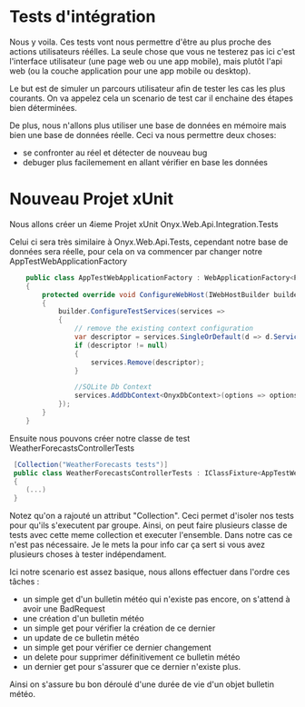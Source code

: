 # Tests d'intégration

Nous y voila. Ces tests vont nous permettre d'être au plus proche des actions utilisateurs réélles. La seule chose que vous ne testerez pas ici c'est l'interface utilisateur (une page web ou une app mobile), mais plutôt l'api web (ou la couche application pour une app mobile ou desktop).
 
Le but est de simuler un parcours utilisateur afin de tester les cas les plus courants. On va appelez cela un scenario de test car il enchaine des étapes bien déterminées.

De plus, nous n'allons plus utiliser une base de données en mémoire mais bien une base de données réelle. Ceci va nous permettre deux choses:

- se confronter au réel et détecter de nouveau bug
- debuger plus facilemement en allant vérifier en base les données

# Nouveau Projet xUnit

Nous allons créer un 4ieme Projet xUnit Onyx.Web.Api.Integration.Tests

Celui ci sera très similaire à Onyx.Web.Api.Tests, cependant notre base de données sera réelle, pour cela on va commencer par changer notre AppTestWebApplicationFactory

```c#
    public class AppTestWebApplicationFactory : WebApplicationFactory<Program>
    {
        protected override void ConfigureWebHost(IWebHostBuilder builder)
        {
            builder.ConfigureTestServices(services =>
            {
                // remove the existing context configuration
                var descriptor = services.SingleOrDefault(d => d.ServiceType == typeof(DbContextOptions<OnyxDbContext>));
                if (descriptor != null)
                {
                    services.Remove(descriptor);
                }

                //SQLite Db Context
                services.AddDbContext<OnyxDbContext>(options => options.UseSqlite("DataSource=RubyDatabase.db"));
            });
        }
    }
```

Ensuite nous pouvons créer notre classe de test WeatherForecastsControllerTests

```c#
 [Collection("WeatherForecasts tests")]
 public class WeatherForecastsControllerTests : IClassFixture<AppTestWebApplicationFactory>
 {
    (...)
 }
```

Notez qu'on a rajouté un attribut "Collection". Ceci permet d'isoler nos tests pour qu'ils s'executent par groupe. Ainsi, on peut faire plusieurs classe de tests avec cette meme collection et executer l'ensemble. Dans notre cas ce n'est pas nécessaire. Je le mets la pour info car ça sert si vous avez plusieurs choses à tester indépendament.

Ici notre scenario est assez basique, nous allons effectuer dans l'ordre ces tâches :

- un simple get d'un bulletin météo qui n'existe pas encore, on s'attend à avoir une BadRequest
- une création d'un bulletin météo
- un simple get pour vérifier la création de ce dernier
- un update de ce bulletin météo
- un simple get pour vérifier ce dernier changement
- un delete pour supprimer définitivement ce bulletin météo
- un dernier get pour s'assurer que ce dernier n'existe plus. 

Ainsi on s'assure bu bon déroulé d'une durée de vie d'un objet bulletin météo. 

